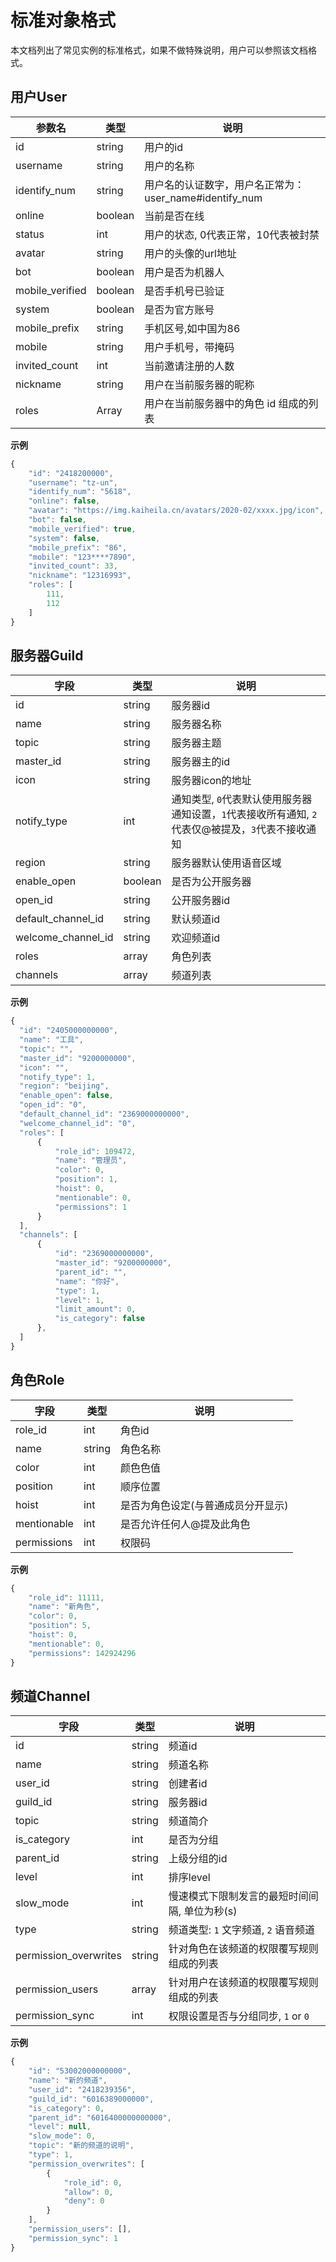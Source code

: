 # 标准对象格式
本文档列出了常见实例的标准格式，如果不做特殊说明，用户可以参照该文档格式。

## 用户User
| 参数名   | 类型         | 说明                                                         |
| -------- | ------------ | ------------------------------------------------------------ |
|id | string       | 用户的id                                       |     
|username | string          | 用户的名称                                         |     
|identify_num | string |用户名的认证数字，用户名正常为：user_name#identify_num |
|online| boolean| 当前是否在线|
|status|int|用户的状态, 0代表正常，10代表被封禁|
|avatar|string|用户的头像的url地址|
|bot|boolean|用户是否为机器人|
|mobile_verified|boolean|是否手机号已验证|
|system|boolean|是否为官方账号|
|mobile_prefix|string|手机区号,如中国为86|
|mobile|string|用户手机号，带掩码|
|invited_count|int|当前邀请注册的人数|
|nickname|string|用户在当前服务器的昵称|
|roles|Array|用户在当前服务器中的角色 id 组成的列表|

**示例**

```javascript
{
    "id": "2418200000",
    "username": "tz-un",
    "identify_num": "5618",
    "online": false,
    "avatar": "https://img.kaiheila.cn/avatars/2020-02/xxxx.jpg/icon",
    "bot": false,
    "mobile_verified": true,
    "system": false,
    "mobile_prefix": "86",
    "mobile": "123****7890",
    "invited_count": 33,
    "nickname": "12316993",
    "roles": [
        111,
        112
    ]
}
```

## 服务器Guild

| 字段| 类型| 说明|
|---|---|---|
|id|string|服务器id|
|name|string|服务器名称|
|topic|string|服务器主题|
|master_id|string|服务器主的id|
|icon|string|服务器icon的地址|
|notify_type|int|通知类型, `0`代表默认使用服务器通知设置，`1`代表接收所有通知, `2`代表仅@被提及，`3`代表不接收通知|
|region|string|服务器默认使用语音区域|
|enable_open|boolean|是否为公开服务器|
|open_id|string|公开服务器id|
|default_channel_id|string|默认频道id|
|welcome_channel_id|string|欢迎频道id|
|roles|array|角色列表|
|channels|array|频道列表|

**示例**

```javascript
{
  "id": "2405000000000",
  "name": "工具",
  "topic": "",
  "master_id": "9200000000",
  "icon": "",
  "notify_type": 1,
  "region": "beijing",
  "enable_open": false,
  "open_id": "0",
  "default_channel_id": "2369000000000",
  "welcome_channel_id": "0",
  "roles": [
      {
          "role_id": 109472,
          "name": "管理员",
          "color": 0,
          "position": 1,
          "hoist": 0,
          "mentionable": 0,
          "permissions": 1
      }
  ],
  "channels": [
      {
          "id": "2369000000000",
          "master_id": "9200000000",
          "parent_id": "",
          "name": "你好",
          "type": 1,
          "level": 1,
          "limit_amount": 0,
          "is_category": false
      },
  ]
}
```

## 角色Role

| 字段| 类型| 说明|
|---|---|---|
|role_id|int|角色id|
|name|string|角色名称|
|color|int|颜色色值|
|position|int|顺序位置|
|hoist|int|是否为角色设定(与普通成员分开显示)|
|mentionable|int|是否允许任何人@提及此角色|
|permissions|int|权限码|

**示例**

```javascript
{
    "role_id": 11111,
    "name": "新角色",
    "color": 0,
    "position": 5,
    "hoist": 0,
    "mentionable": 0,
    "permissions": 142924296
}
```


## 频道Channel

|字段|类型|说明|
|---|---|---|
|id|string|频道id|
|name|string|频道名称|
|user_id|string|创建者id|
|guild_id|string|服务器id|
|topic|string|频道简介|
|is_category|int|是否为分组|
|parent_id|string|上级分组的id|
|level|int|排序level|
|slow_mode|int|慢速模式下限制发言的最短时间间隔, 单位为秒(s)|
|type|string|频道类型: `1` 文字频道, `2` 语音频道|
|permission_overwrites|string|针对角色在该频道的权限覆写规则组成的列表|
|permission_users|array|针对用户在该频道的权限覆写规则组成的列表|
|permission_sync|int|权限设置是否与分组同步, `1` or `0`|

**示例**
```javascript
{
    "id": "53002000000000",
    "name": "新的频道",
    "user_id": "2418239356",
    "guild_id": "6016389000000",
    "is_category": 0,
    "parent_id": "6016400000000000",
    "level": null,
    "slow_mode": 0,
    "topic": "新的频道的说明",
    "type": 1,
    "permission_overwrites": [
        {
            "role_id": 0,
            "allow": 0,
            "deny": 0
        }
    ],
    "permission_users": [],
    "permission_sync": 1
}
```
